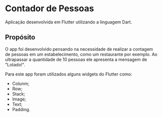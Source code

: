 # Contador de Pessoas

Aplicação desenvolvida em Flutter utilizando a linguagem Dart.

## Propósito
O app foi desenvolvido pensando na necessidade de realizar a contagem de pessoas em um estabelecimento, como um restaurante por exemplo. Ao ultrapassar a quantidade de 10 pessoas ele apresenta a mensagem de "Lotado!".

Para este app foram utilizados alguns widgets do Flutter como:
* Colunm;
* Row;
* Stack;
* Image;
* Text;
* Padding.
